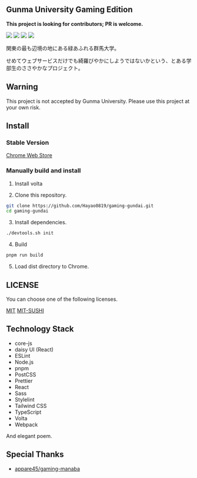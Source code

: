 ## Gunma University Gaming Edition

**This project is looking for contributors; PR is welcome.**

![](https://img.shields.io/github/actions/workflow/status/GunmaRamens/gaming-gundai/check.yml?style=flat-square)
![](https://img.shields.io/github/release-date-pre/GunmaRamens/gaming-gundai?style=flat-square)
![](https://img.shields.io/github/license/GunmaRamens/gaming-gundai?style=flat-square)
![](https://img.shields.io/chrome-web-store/v/fifbnlkbedonackjjbegkjmekchdcfhk?style=flat-square)

関東の最も辺境の地にある緑あふれる群馬大学。

せめてウェブサービスだけでも綺羅びやかにしようではないかという、とある学部生のささやかなプロジェクト。

## Warning

This project is not accepted by Gunma University. Please use this project at your own risk.

## Install

### Stable Version

[Chrome Web Store](https://chromewebstore.google.com/detail/gaming-gunma-university/fifbnlkbedonackjjbegkjmekchdcfhk?hl=ja)

### Manually build and install

1. Install volta

2. Clone this repository.

```bash
git clone https://github.com/Hayao0819/gaming-gundai.git
cd gaming-gundai
```

3. Install dependencies.

```bash
./devtools.sh init
```

4. Build

```bash
pnpm run build
```

5. Load dist directory to Chrome.

## LICENSE

You can choose one of the following licenses.

[MIT](./LICENSE.txt)
[MIT-SUSHI](./SUSHI.md)

## Technology Stack

- core-js
- daisy UI (React)
- ESLint
- Node.js
- pnpm
- PostCSS
- Prettier
- React
- Sass
- Stylelint
- Tailwind CSS
- TypeScript
- Volta
- Webpack

And elegant poem.

## Special Thanks

- [appare45/gaming-manaba](https://github.com/appare45/gaming-manaba)

